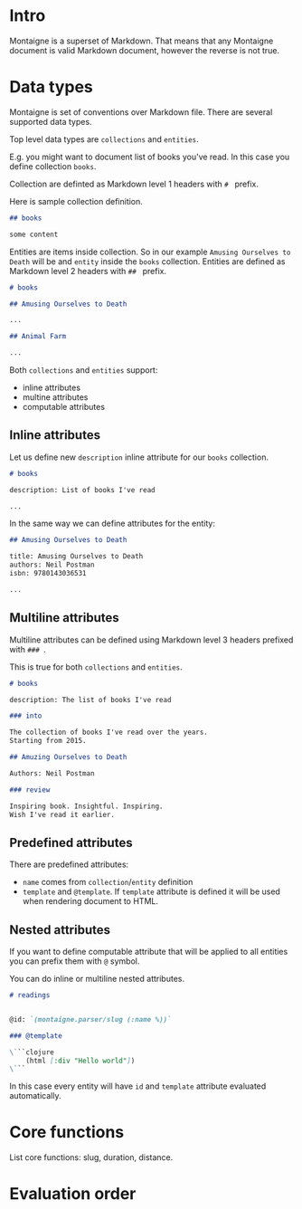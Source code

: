 # Intro

Montaigne is a superset of Markdown. 
That means that any Montaigne document is valid Markdown document,
however the reverse is not true.

# Data types

Montaigne is set of conventions over Markdown file.
There are several supported data types.

Top level data types are `collections` and `entities`.

E.g. you might want to document list of books you've read.
In this case you define collection `books`.

Collection are definted as Markdown level 1 headers with `# ` prefix.

Here is sample collection definition.

```markdown
## books

some content
```

Entities are items inside collection. So in our example `Amusing Ourselves to Death` will be and `entity` inside the `books` collection. Entities are defined as Markdown level 2 headers with `## ` prefix.

```markdown
# books

## Amusing Ourselves to Death

...

## Animal Farm

...
```

Both `collections` and `entities` support:

 - inline attributes
 - multine attributes
 - computable attributes

## Inline attributes

Let us define new `description` inline attribute for our `books` collection.

 ```markdown
# books

description: List of books I've read

...
```

In the same way we can define attributes for the entity:

 ```markdown
## Amusing Ourselves to Death

title: Amusing Ourselves to Death  
authors: Neil Postman
isbn: 9780143036531

...
```

## Multiline attributes

Multiline attributes can be defined using Markdown level 3 headers prefixed with `### `.

This is true for both `collections` and `entities`.

```markdown
# books

description: The list of books I've read

### into

The collection of books I've read over the years.
Starting from 2015.

## Amuzing Ourselves to Death

Authors: Neil Postman  

### review

Inspiring book. Insightful. Inspiring.
Wish I've read it earlier.

```

## Predefined attributes

There are predefined attributes:
 - `name` comes from `collection`/`entity` definition
 - `template` and `@template`. If `template` attribute is defined it will be used when rendering document to HTML. 

## Nested attributes

If you want to define computable attribute that will be applied to all entities you can prefix them with `@` symbol.

You can do inline or multiline nested attributes.

```markdown
# readings


@id: `(montaigne.parser/slug (:name %))`

### @template

\```clojure
    (html [:div "Hello world"])
\```

```

In this case every entity will have `id` and `template` attribute evaluated automatically.


# Core functions

List core functions: slug, duration, distance.

# Evaluation order
